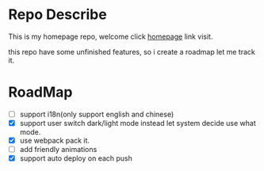 # Repo Describe

This is my homepage repo, welcome click [homepage](https://daiwanxing.github.io) link visit.

this repo have some unfinished features, so i create a roadmap let me track it.

# RoadMap

- [ ] support i18n(only support english and chinese)
- [x] support user switch dark/light mode instead let system decide use what mode.
- [x] use webpack pack it.
- [ ] add friendly animations
- [x] support auto deploy on each push

